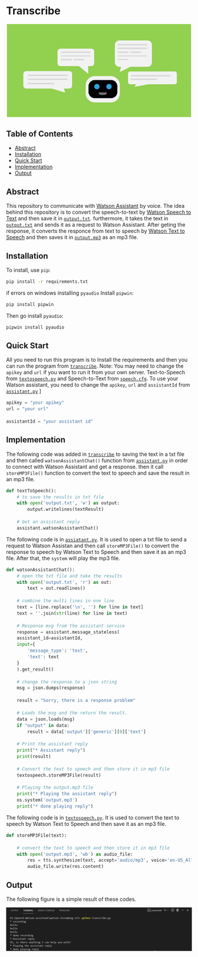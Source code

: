 # Transcribe

<!-- PROJECT IMAGE -->
<p align="center">
<img src="images/image.png" alt="image" width="500">
</p>

<!-- TABLE OF CONTENTS -->
## Table of Contents

* [Abstract](#abstract)
* [Installation](#installation)
* [Quick Start](#quick-start)
* [Implementation](#implementation)
* [Output](#output)

<!-- ABSTRACT -->
## Abstract

This repository to communicate with [Watson Assistant](https://www.ibm.com/cloud/watson-assistant) by voice. The idea behind this repository is to convert the speech-to-text by [Watson Speech to Text](https://www.ibm.com/cloud/watson-speech-to-text) and then save it in [`output.txt`](https://github.com/MohammedAlosaimi/Speech-Watson-assistant/watson-streaming-stt/output.txt). furthermore, it takes the text in [`output.txt`](https://github.com/MohammedAlosaimi/Speech-Watson-assistant/watson-streaming-stt/output.txt) and sends it as a request to Watson Assistant. After geting the response, it converts the responce from text to speech by [Watson Text to Speech](https://www.ibm.com/cloud/watson-text-to-speech) and then saves it in [`output.mp3`](https://github.com/MohammedAlosaimi/Speech-Watson-assistant/watson-streaming-stt/output.mp3) as an mp3 file.

<!-- INSTALLATION -->
## Installation

To install, use `pip`: 

```bash
pip install -r requirements.txt
```
if errors on windows installing `pyaudio`
Install `pipwin`: 

```bash
pip install pipwin
```

Then go install `pyaudio`: 

```bash
pipwin install pyaudio
```

<!-- QUICK START -->
## Quick Start

All you need to run this program is to Install the requirements and then you can run the program from [`transcribe`](https://github.com/MohammedAlosaimi/Speech-Watson-assistant/watson-streaming-stt/transcribe.py). Note: You may need to change the `apikey` and `url` if you want to run it from your own server. Text-to-Speech from [`textospeech.py`](https://github.com/MohammedAlosaimi/Speech-Watson-assistant/watson-streaming-stt/textospeech.py) and Speech-to-Text from [`speech.cfg`](https://github.com/MohammedAlosaimi/Speech-Watson-assistant/watson-streaming-stt/speech.cfg). To use your Watson assistant, you need to change the `apikey`, `url` and `assistantId`  from [`assistant.py`](https://github.com/MohammedAlosaimi/Speech-Watson-assistant/watson-streaming-stt/assistant.py) ]

```python
apikey = "your apikey"
url = "your url"

assistantId = "your assistant id"
```

<!-- IMPLEMENTATION -->
## Implementation

The following code was added in [`transcribe`](https://github.com/MohammedAlosaimi/Speech-Watson-assistant/watson-streaming-stt/transcribe.py) to saving the text in a txt file and then called `watsonAssistantChat()` function from [`assistant.py`](https://github.com/MohammedAlosaimi/Speech-Watson-assistant/watson-streaming-stt/assistant.py) in order to connect with Watson Assistant and get a response. then it call `storeMP3File()` function to convert the text to speech and save the result in an mp3 file.

```python
def textToSpeech():
    # to save the results in txt file
    with open('output.txt', 'w') as output:
        output.writelines(textResult)
    
    # Get an assistant reply
    assistant.watsonAssistantChat()
```

The following code is in [`assiatant.py`](https://github.com/MohammedAlosaimi/Speech-Watson-assistant/watson-streaming-stt/assistant.py). It is used to open a txt file to send a request to Watson Assistan and then call `storeMP3File()` to convert the response to speech by Watson Text to Speech and then save it as an mp3 file. After that, the `system` will play the mp3 file.

```python
def watsonAssistantChat():
    # open the txt file and take the results
    with open('output.txt', 'r') as out:
        text = out.readlines()
    
    # combine the multi lines in one line
    text = [line.replace('\n', '') for line in text]
    text = ''.join(str(line) for line in text)

    # Response msg from the assistant service
    response = assistant.message_stateless(
    assistant_id=assistantId,
    input={
        'message_type': 'text',
        'text': text
    }
    ).get_result()

    # change the response to a json string
    msg = json.dumps(response)

    result = "Sorry, there is a response problem"

    # Loads the msg and the return the result.
    data = json.loads(msg)
    if "output" in data:
        result = data['output']['generic'][0]['text']
  
    # Print the assistant reply
    print("* Assistant reply")
    print(result)
    
    # Convert the text to speech and then store it in mp3 file
    textospeech.storeMP3File(result)

    # Playing the output.mp3 file 
    print("* Playing the assistant reply")
    os.system('output.mp3')
    print("* done playing reply")
```

The following code is in [`textospeech.py`](https://github.com/MohammedAlosaimi/Speech-Watson-assistant/watson-streaming-stt/textospeech.py). It is used to convert the text to speech by Watson Text to Speech and then save it as an mp3 file.

```python
def storeMP3File(text):

    # convert the text to speech and then store it in mp3 file
    with open('output.mp3', 'wb') as audio_file:
        res = tts.synthesize(text, accept='audio/mp3', voice='en-US_AllisonV3Voice').get_result()
        audio_file.write(res.content)
```

<!-- OUTPUT -->
## Output

The following figure is a simple result of these codes.

<p align="center">
<img src="images/output.png" alt="output" width="700">
</p>